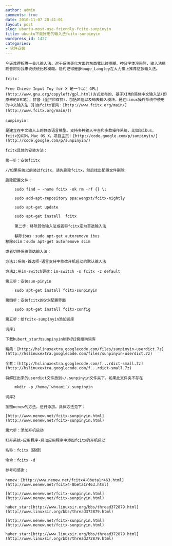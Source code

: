 ```yaml
---
author: admin
comments: true
date: 2010-11-07 20:41:01
layout: post
slug: ubuntu-most-use-friendly-fcitx-sunpinyin
title: ubuntu下最好用的输入法fcitx-sunpinyin
wordpress_id: 1427
categories:
- 软件安装
---
```


	今天难得折腾一会儿输入法，对于系统美化方面的东西我比较模糊，神马字体渲染阿，输入法模糊音阿对我来说统统比较模糊。隐约记得是@Houge_Langley在大力推上推荐这款输入法。

	fcitx：

	Free Chiese Input Toy for X 是一个以[ GPL](http://www.gnu.org/copyleft/gpl.html)方式发布的、基于XIM的简体中文输入法(即原来的G五笔)，拼音（全拼和双拼），包括区位以及码表输入模块，是在Linux操作系统中使用的中文输入法（引自fcitx官网：[http://www.fcitx.org/main/](http://www.fcitx.org/main/)）

	sunpinyin：

	是建立在中文输入上的静态语言模型。支持多种输入平台和多款操作系统，比如说ibus，fcitx的XIM，Mac OS X。项目主页：[http://code.google.com/p/sunpinyin/](http://code.google.com/p/sunpinyin/)

	fcitx具体的安装方法：

	第一步：安装fcitx

	//如果系统以前装过fcitx，请先删除fcitx，然后找出配置文件删除

	删除配置文件：  

		sudo find ~ -name fcitx -ok rm -rf {} \;

		sudo add-apt-repository ppa:wengxt/fcitx-nightly

		sudo apt-get update

		sudo apt-get install  fcitx  

		第二步：移除其他输入法或者将fcitx定为首选输入法
    
    	移除ibus：sudo apt-get autoremove ibus
    移除scim：sudo apt-get autoremove scim

	或者切换系统首选输入法：

	方法1:系统-首选项-语言支持中修改开机启动的默认输入法

	方法2:用im-switch更改：im-switch -s fcitx -z default

	第三步：安装sun-pinyin 
    
    	sudo apt-get install fcitx-sunpinyin

	第四步：安装fcitx的Gtk配置界面 
    
    	sudo apt-get install fcitx-config

	第五步：给fcitx-sunpinyin添加词库 

	词库1

	下载hubert_star为sunpinyin制作的2套搜狗词库

	精简：[http://hslinuxextra.googlecode.com/files/sunpinyin-userdict.7z](http://hslinuxextra.googlecode.com/files/sunpinyin-userdict.7z)

	全套：[http://hslinuxextra.googlecode.com/f...rdict-small.7z](http://hslinuxextra.googlecode.com/f...rdict-small.7z)

	将解压出来的userdict文件放到~/.sunpinyin文件夹下，如果此文件夹不存在
    
    	mkdir -p /home/`whoami`/.sunpinyin

	词库2

	按照nenew的方法，进行添加。具体方法见下：

	[http://www.nenew.net/fcitx-sunpinyin.html](http://www.nenew.net/fcitx-sunpinyin.html)

	第六步：添加开机启动

	打开系统-应用程序-启动应用程序中添加fcitx的开机启动

	名称：fcitx（随便）

	命令：fcitx -d

	参考和感谢：

	nenew：[http://www.nenew.net/fcitx4-0beta1r463.html](http://www.nenew.net/fcitx4-0beta1r463.html)

	[http://www.nenew.net/fcitx-sunpinyin.html](http://www.nenew.net/fcitx-sunpinyin.html)

	huber_star:[http://www.linuxsir.org/bbs/thread372879.html](http://www.linuxsir.org/bbs/thread372879.html)

	[http://www.nenew.net/fcitx-sunpinyin.html](http://www.nenew.net/fcitx-sunpinyin.html)

	huber_star:[http://www.linuxsir.org/bbs/thread372879.html](http://www.linuxsir.org/bbs/thread372879.html)

